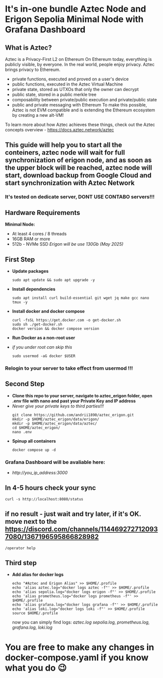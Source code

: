 # It's in-one bundle Aztec Node and Erigon Sepolia Minimal Node with Grafana Dashboard
## What is Aztec?
Aztec is a Privacy-First L2 on Ethereum
On Ethereum today, everything is publicly visible, by everyone. In the real world, people enjoy privacy. Aztec brings privacy to Ethereum.

- private functions, executed and proved on a user's device
- public functions, executed in the Aztec Virtual Machine
- private state, stored as UTXOs that only the owner can decrypt
- public state, stored in a public merkle tree
- composability between private/public execution and private/public state
- public and private messaging with Ethereum
To make this possible, Aztec is not EVM compatible and is extending the Ethereum ecosystem by creating a new alt-VM!

To learn more about how Aztec achieves these things, check out the Aztec concepts overview - https://docs.aztec.network/aztec

## This guide will help you to start all the conteiners, aztec node will wait for full synchronization of erigon node, and as soon as the upper block will be reached, aztec node will start, download backup from Google Cloud and start synchronization with Aztec Network


### It's tested on dedicate server, DONT USE CONTABO servers!!!

## Hardware Requirements

**Minimal Node:**
- At least 4 cores / 8 threads
- 16GB RAM or more
- 512b - NVMe SSD   *Erigon will be use 130Gb (May 2025)*

## First Step
- **Update packages**
    ```
    sudo apt update && sudo apt upgrade -y
    ```
- **Install dependencies**
     ```
     sudo apt install curl build-essential git wget jq make gcc nano tmux -y
     ```
- **Install docker and docker compose**
    ```
    curl -fsSL https://get.docker.com -o get-docker.sh
    sudo sh ./get-docker.sh
    docker version && docker compose version
    ```

- **Run Docker as a non-root user**
- *if you under root can skip this*
    ```
    sudo usermod -aG docker $USER
    ```

### Relogin to your server to take effect from usermod !!!

## Second Step 
- **Clone this repo to your server, navigate to aztec_erigon folder, open .env file with nano and past your Private Key and IP address**
- 
  *Never give your private keys to third parties!!!*
    ```
    git clone https://github.com/andrii1890/aztec_erigon.git
    mkdir -p $HOME/aztec_erigon/data/erigon/
    mkdir -p $HOME/aztec_erigon/data/aztec/
    cd $HOME/aztec_erigon/
    nano .env
    ```
- **Spinup all containers**
    ```
    docker compose up -d
    ```
### Grafana Dashboard will be avaliable here:

- *http://you_ip_address:3000*

## In 4-5 hours check your sync
```
curl -s http://localhost:8080/status
```
## if no result - just wait and try later, if it's OK. move next to the https://discord.com/channels/1144692727120937080/1367196595866828982
```
/operator help
```

## Third step
- **Add alias for docker logs**
    ```
    echo "#Aztec and Erigon Alias" >> $HOME/.profile
    echo 'alias aztec.log="docker logs aztec -f"' >> $HOME/.profile
    echo 'alias sepolia.log="docker logs erigon -f"' >> $HOME/.profile
    echo 'alias prometheus.log="docker logs prometheus -f"' >> $HOME/.profile
    echo 'alias grafana.log="docker logs grafana -f"' >> $HOME/.profile
    echo 'alias loki.log="docker logs loki -f"' >> $HOME/.profile
    source $HOME/.profile
    ```
    now you can simply find logs: 
    *aztec.log sepolia.log, prometheus.log, grafana.log, loki.log*
  
# You are free to make any changes in docker-compose.yaml if you know what you do 😉
